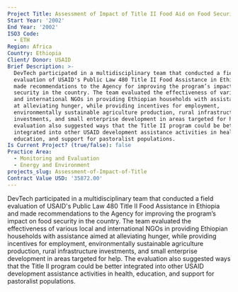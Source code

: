 ```yaml
---
Project Title: Assessment of Impact of Title II Food Aid on Food Security on Ethiopia
Start Year: '2002'
End Year: '2002'
ISO3 Code:
  - ETH
Region: Africa
Country: Ethiopia
Client/ Donor: USAID
Brief Description: >-
  DevTech participated in a multidisciplinary team that conducted a field
  evaluation of USAID's Public Law 480 Title II Food Assistance in Ethiopia and
  made recommendations to the Agency for improving the program’s impact on food
  security in the country. The team evaluated the effectiveness of various local
  and international NGOs in providing Ethiopian households with assistance aimed
  at alleviating hunger, while providing incentives for employment,
  environmentally sustainable agriculture production, rural infrastructure
  investments, and small enterprise development in areas targeted for help. The
  evaluation also suggested ways that the Title II program could be better
  integrated into other USAID development assistance activities in health,
  education, and support for pastoralist populations.
Is Current Project? (true/false): false
Practice Area:
  - Monitoring and Evaluation
  - Energy and Environment
projects_slug: Assessment-of-Impact-of-Title
Contract Value USD: '35872.00'
---
```

DevTech participated in a multidisciplinary team that conducted a field evaluation of USAID's Public Law 480 Title II Food Assistance in Ethiopia and made recommendations to the Agency for improving the program’s impact on food security in the country. The team evaluated the effectiveness of various local and international NGOs in providing Ethiopian households with assistance aimed at alleviating hunger, while providing incentives for employment, environmentally sustainable agriculture production, rural infrastructure investments, and small enterprise development in areas targeted for help. The evaluation also suggested ways that the Title II program could be better integrated into other USAID development assistance activities in health, education, and support for pastoralist populations.